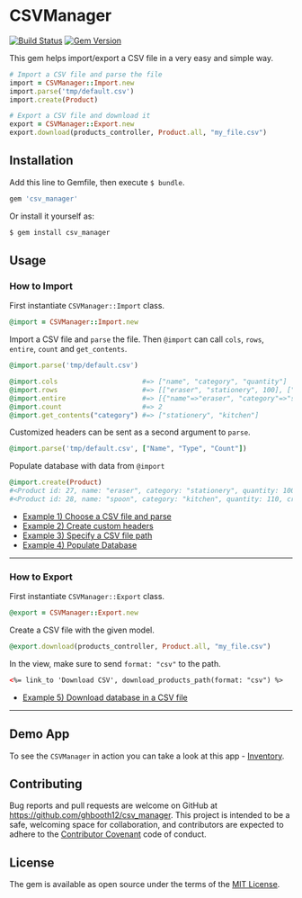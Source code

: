 # CSVManager

[![Build Status](https://travis-ci.org/ghbooth12/csv_manager.svg?branch=master)](https://travis-ci.org/ghbooth12/csv_manager)
[![Gem Version](https://badge.fury.io/rb/csv_manager.svg)](https://badge.fury.io/rb/csv_manager)

This gem helps import/export a CSV file in a very easy and simple way.

```ruby
# Import a CSV file and parse the file
import = CSVManager::Import.new
import.parse('tmp/default.csv')
import.create(Product)

# Export a CSV file and download it
export = CSVManager::Export.new
export.download(products_controller, Product.all, "my_file.csv")
```

## Installation

Add this line to Gemfile, then execute `$ bundle`.
```ruby
gem 'csv_manager'
```
Or install it yourself as:
```bash
$ gem install csv_manager
```

## Usage

### How to Import
First instantiate `CSVManager::Import` class.
```ruby
@import = CSVManager::Import.new
```

Import a CSV file and `parse` the file. Then `@import` can call `cols`, `rows`, `entire`, `count` and `get_contents`.
```ruby
@import.parse('tmp/default.csv')

@import.cols                     #=> ["name", "category", "quantity"]
@import.rows                     #=> [["eraser", "stationery", 100], ["spoon", "kitchen", 110]]
@import.entire                   #=> [{"name"=>"eraser", "category"=>"stationery", "quantity"=>100}, {"name"=>"spoon", "category"=>"kitchen", "quantity"=>110}]
@import.count                    #=> 2
@import.get_contents("category") #=> ["stationery", "kitchen"]
```

Customized headers can be sent as a second argument to `parse`.
```ruby
@import.parse('tmp/default.csv', ["Name", "Type", "Count"])
```

Populate database with data from `@import`
```ruby
@import.create(Product)
#<Product id: 27, name: "eraser", category: "stationery", quantity: 100, created_at: "2017-01-06 17:14:09", updated_at: "2017-01-06 17:14:09">
#<Product id: 28, name: "spoon", category: "kitchen", quantity: 110, created_at: "2017-01-06 17:14:09", updated_at: "2017-01-06 17:14:09">CSV
```

* [Example 1) Choose a CSV file and parse](doc/import_choose_csv_and_parse.md)
* [Example 2) Create custom headers](doc/create_custom_headers.md)
* [Example 3) Specify a CSV file path](doc/import_specify_csv_path.md)
* [Example 4) Populate Database](doc/import_populate_database.md)

-----

### How to Export
First instantiate `CSVManager::Export` class.
```ruby
@export = CSVManager::Export.new
```

Create a CSV file with the given model.
```ruby
@export.download(products_controller, Product.all, "my_file.csv")
```

In the view, make sure to send `format: "csv"` to the path.
```html
<%= link_to 'Download CSV', download_products_path(format: "csv") %>
```

* [Example 5) Download database in a CSV file](doc/export_download.md)

-----

## Demo App
To see the `CSVManager` in action you can take a look at this app - [Inventory](https://inventory-ghbooth12.herokuapp.com).


## Contributing

Bug reports and pull requests are welcome on GitHub at https://github.com/ghbooth12/csv_manager. This project is intended to be a safe, welcoming space for collaboration, and contributors are expected to adhere to the [Contributor Covenant](http://contributor-covenant.org) code of conduct.


## License

The gem is available as open source under the terms of the [MIT License](http://opensource.org/licenses/MIT).
